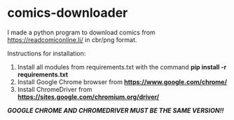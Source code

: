 # comics-downloader
I made a python program to download comics from https://readcomiconline.li/ in cbr/png format.

Instructions for installation:
1. Install all modules from requirements.txt with the command **pip install -r requirements.txt**
2. Install Google Chrome browser from **https://www.google.com/chrome/**
3. Install ChromeDriver from **https://sites.google.com/chromium.org/driver/**

***GOOGLE CHROME AND CHROMEDRIVER MUST BE THE SAME VERSION!!***
